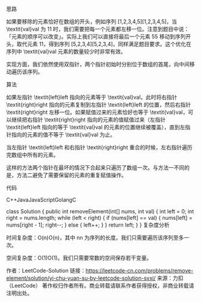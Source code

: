 思路

如果要移除的元素恰好在数组的开头，例如序列 [1,2,3,4,5][1,2,3,4,5]，当 \textit{val}val 为 11 时，我们需要把每一个元素都左移一位。注意到题目中说：「元素的顺序可以改变」。实际上我们可以直接将最后一个元素 55 移动到序列开头，取代元素 11，得到序列 [5,2,3,4][5,2,3,4]，同样满足题目要求。这个优化在序列中 \textit{val}val 元素的数量较少时非常有效。

实现方面，我们依然使用双指针，两个指针初始时分别位于数组的首尾，向中间移动遍历该序列。

算法

如果左指针 \textit{left}left 指向的元素等于 \textit{val}val，此时将右指针 \textit{right}right 指向的元素复制到左指针 \textit{left}left 的位置，然后右指针 \textit{right}right 左移一位。如果赋值过来的元素恰好也等于 \textit{val}val，可以继续把右指针 \textit{right}right 指向的元素的值赋值过来（左指针 \textit{left}left 指向的等于 \textit{val}val 的元素的位置继续被覆盖），直到左指针指向的元素的值不等于 \textit{val}val 为止。

当左指针 \textit{left}left 和右指针 \textit{right}right 重合的时候，左右指针遍历完数组中所有的元素。

这样的方法两个指针在最坏的情况下合起来只遍历了数组一次。与方法一不同的是，方法二避免了需要保留的元素的重复赋值操作。

代码

C++JavaJavaScriptGolangC

class Solution {
public int removeElement(int[] nums, int val) {
int left = 0;
int right = nums.length;
while (left < right) {
if (nums[left] == val) {
nums[left] = nums[right - 1];
right--;
} else {
left++;
}
}
return left;
}
}
复杂度分析

时间复杂度：O(n)O(n)，其中 nn 为序列的长度。我们只需要遍历该序列至多一次。

空间复杂度：O(1)O(1)。我们只需要常数的空间保存若干变量。

作者：LeetCode-Solution
链接：https://leetcode-cn.com/problems/remove-element/solution/yi-chu-yuan-su-by-leetcode-solution-svxi/
来源：力扣（LeetCode）
著作权归作者所有。商业转载请联系作者获得授权，非商业转载请注明出处。